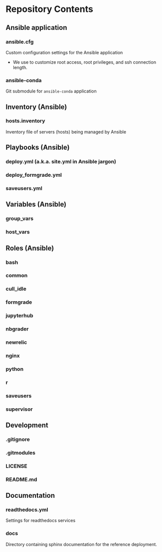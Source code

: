 # Repository Contents

## Ansible application

### ansible.cfg

Custom configuration settings for the Ansible application
- We use to customize root access, root privileges, and ssh connection length.

### ansible-conda

Git submodule for `ansible-conda` application

## Inventory (Ansible)

### hosts.inventory

Inventory file of servers (hosts) being managed by Ansible

## Playbooks (Ansible)

### deploy.yml (a.k.a. site.yml in Ansible jargon)

### deploy_formgrade.yml

### saveusers.yml

## Variables (Ansible)

### group_vars

### host_vars

## Roles (Ansible)

### bash

### common

### cull_idle

### formgrade

### jupyterhub

### nbgrader

### newrelic

### nginx

### python

### r

### saveusers

### supervisor


## Development

### .gitignore

### .gitmodules

### LICENSE

### README.md

## Documentation

### readthedocs.yml

Settings for readthedocs services

### docs

Directory containing sphinx documentation for the reference deployment.

